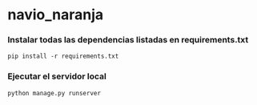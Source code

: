 # navio_naranja

### Instalar todas las dependencias listadas en requirements.txt
```
pip install -r requirements.txt
```
### Ejecutar el servidor local
```
python manage.py runserver
```
